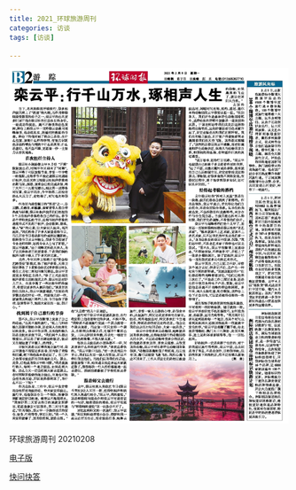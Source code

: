 ```yaml
---
title: 2021_环球旅游周刊 
categories: 访谈
tags: [访谈]

---
```


![](https://raw.githubusercontent.com/rhenginium/image/main/img-1616650572668ff79a8dc7a74942caa816ebc351a3d33.jpg)

环球旅游周刊 20210208

[电子版](https://m.weibo.cn/2109885920/4602635091449475) 

[快问快答](https://m.weibo.cn/2109885920/4600537943646282 )
